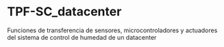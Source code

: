 # TPF-SC_datacenter
Funciones de transferencia de sensores, microcontroladores y actuadores del sistema de control de humedad de un datacenter
